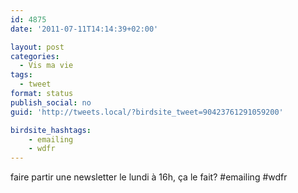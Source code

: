 ```yaml
---
id: 4875
date: '2011-07-11T14:14:39+02:00'

layout: post
categories:
  - Vis ma vie
tags:
  - tweet
format: status
publish_social: no
guid: 'http://tweets.local/?birdsite_tweet=90423761291059200'

birdsite_hashtags:
    - emailing
    - wdfr
---
```


faire partir une newsletter le lundi à 16h, ça le fait? #emailing #wdfr